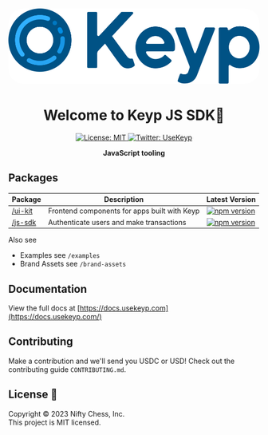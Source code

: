 <h1 align="center"><img width="600" style="border-radius: 30px;" src="https://raw.githubusercontent.com/UseKeyp/.github/main/Keyp-Logo-Color.svg"/></h1>
<h1 align="center">Welcome to Keyp JS SDK👋</h1>
<p align="center">
  <a href="#" target="_blank">
    <img alt="License: MIT" src="https://img.shields.io/badge/License-MIT-blue.svg" />
  </a>
  <a href="https://twitter.com/UseKeyp" target="_blank">
    <img alt="Twitter: UseKeyp" src="https://img.shields.io/twitter/follow/UseKeyp.svg?style=social" />
  </a><br/>

</p>

<p align="center"><strong>JavaScript tooling</strong></p>

## Packages

| Package                      | Description                                  | Latest Version                                                                                                                                                       |
| ---------------------------- | -------------------------------------------- | -------------------------------------------------------------------------------------------------------------------------------------------------------------------- |
| [/ui-kit](./packages/ui-kit) | Frontend components for apps built with Keyp | <a href="https://www.npmjs.com/package/@usekeyp/ui-kit"><img src="https://img.shields.io/npm/v/@usekeyp/ui-kit?color=red&label=npm&logo=npm" alt="npm version"/></a> |
| [/js-sdk](./packages/js-sdk)       | Authenticate users and make transactions               | <a href="https://www.npmjs.com/package/@usekeyp/js-sdk"><img src="https://img.shields.io/npm/v/@usekeyp/js-sdk?color=red&label=npm&logo=npm" alt="npm version"/></a>                                                                                                                                                          |

Also see

- Examples see `/examples`
- Brand Assets see `/brand-assets`

## Documentation

View the full docs at [https://docs.usekeyp.com](https://docs.usekeyp.com/)

## Contributing

Make a contribution and we'll send you USDC or USD! Check out the contributing guide `CONTRIBUTING.md`.


## License 📝

Copyright © 2023 Nifty Chess, Inc.<br />
This project is MIT licensed.

[sponsor-keyp]: https://UseKeyp.com
